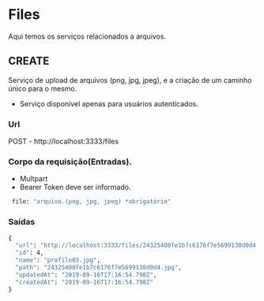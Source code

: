 # Files
Aqui temos os serviços relacionados a arquivos.


## CREATE
Serviço de upload de arquivos (png, jpg, jpeg), e a criação de um caminho único para o mesmo.
* Serviço disponível apenas para usuários autenticados.

### Url
POST - http://localhost:3333/files

### Corpo da requisição(Entradas).
* Multpart
* Bearer Token deve ser informado.
```bash
 file: "arquivo.(png, jpg, jpeg) *obrigatório"
```

### Saídas
```bash
{
  "url": "http://localhost:3333/files/24325400fe1b7c6176f7e5699138d0d4.jpg",
  "id": 4,
  "name": "profile03.jpg",
  "path": "24325400fe1b7c6176f7e5699138d0d4.jpg",
  "updatedAt": "2019-09-16T17:16:54.798Z",
  "createdAt": "2019-09-16T17:16:54.798Z"
}
```




	
